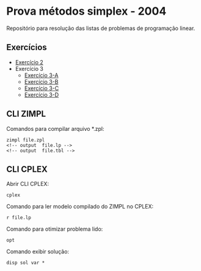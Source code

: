 # Prova métodos simplex - 2004

Repositório para resolução das listas de problemas de programação linear.

## Exercícios

* [Exercício 2](02/README.md)
* Exercício 3
  * [Exercício 3-A](03-A/README.md)
  * [Exercício 3-B](03-B/README.md)
  * [Exercício 3-C](03-C/README.md)
  * [Exercício 3-D](03-D/README.md)

## CLI ZIMPL

Comandos para compilar arquivo *.zpl:

    zimpl file.zpl
    <!-- output  file.lp -->
    <!-- output  file.tbl -->

## CLI CPLEX

Abrir CLI CPLEX:

    cplex

Comando para ler modelo compilado do ZIMPL no CPLEX:

    r file.lp

Comando para otimizar problema lido:

    opt

Comando exibir solução:

    disp sol var *
